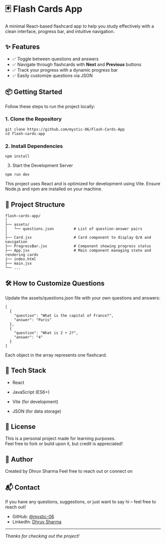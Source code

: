 # 🃏 Flash Cards App

A minimal React-based flashcard app to help you study effectively with a clean interface, progress bar, and intuitive navigation.

## ✨ Features

- ✅ Toggle between questions and answers  
- ✅ Navigate through flashcards with **Next** and **Previous** buttons  
- ✅ Track your progress with a dynamic progress bar  
- ✅ Easily customize questions via JSON  


## 📦 Getting Started

Follow these steps to run the project locally:

### 1. Clone the Repository

```
git clone https://github.com/mystic-06/Flash-Cards-App
cd flash-cards-app
```
### 2. Install Dependencies
```
npm install
```

3. Start the Development Server
```
npm run dev
```
This project uses React and is optimized for development using Vite. Ensure Node.js and npm are installed on your machine.

## 🧠 Project Structure
```
flash-cards-app/
│
├── assets/
│   └── questions.json         # List of question-answer pairs
│
├── Card.jsx                   # Card component to display Q/A and navigation
├── ProgressBar.jsx            # Component showing progress status
├── App.jsx                    # Main component managing state and rendering cards
├── index.html
├── main.jsx
└── ...
```

## 🛠 How to Customize Questions

Update the assets/questions.json file with your own questions and answers:
```
[
  {
    "question": "What is the capital of France?",
    "answer": "Paris"
  },
  {
    "question": "What is 2 + 2?",
    "answer": "4"
  }
]
```
Each object in the array represents one flashcard.

## 🧰 Tech Stack
- React

- JavaScript (ES6+)

- Vite (for development)

- JSON (for data storage)

## 📄 License

This is a personal project made for learning purposes.  
Feel free to fork or build upon it, but credit is appreciated!

## 👤 Author
Created by Dhruv Sharma
Feel free to reach out or connect on 

## 📬 Contact
If you have any questions, suggestions, or just want to say hi – feel free to reach out!

- GitHub: [@mystic-06](https://github.com/mystic-06)
- LinkedIn: [Dhruv Sharma](https://www.linkedin.com//in/dhruv-sharma-1742b4321/)

---

_Thanks for checking out the project!_
